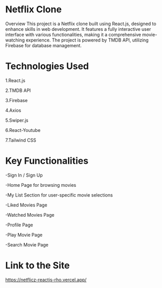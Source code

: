 # Netflix Clone


Overview
This project is a Netflix clone built using React.js, designed to enhance skills in web development. It features a fully interactive user interface with various functionalities, making it a comprehensive movie-watching experience. The project is powered by TMDB API, utilizing Firebase for database management.
# Technologies Used
1.React.js

2.TMDB API

3.Firebase

4.Axios

5.Swiper.js

6.React-Youtube

7.Tailwind CSS






# Key Functionalities
-Sign In / Sign Up

-Home Page for browsing movies

-My List Section for user-specific movie selections

-Liked Movies Page

-Watched Movies Page

-Profile Page

-Play Movie Page

-Search Movie Page

# Link to the Site
  https://netflicz-reactjs-rho.vercel.app/
